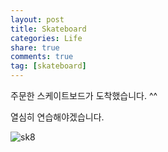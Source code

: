 ```yaml
---
layout: post
title: Skateboard
categories: Life
share: true
comments: true
tag: [skateboard]
---
```


주문한 스케이트보드가 도착했습니다. ^^

열심히 연습해야겠습니다. 

![sk8](https://imgur.com/a/gvPJQ)